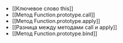
- [[Ключевое слово this]]
- [[Метод Function.prototype.call]]
- [[Метод Function.prototype.apply]]
- [[Разница между методами call и apply]]
- [[Метод Function.prototype.bind]]